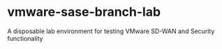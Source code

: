 # vmware-sase-branch-lab
A disposable lab environment for testing VMware SD-WAN and Security functionality

